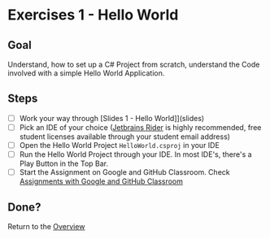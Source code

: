 # Exercises 1 - Hello World

## Goal
Understand, how to set up a C# Project from scratch, understand the Code involved with a simple Hello World Application.

## Steps
- [ ] Work your way through [Slides 1 - Hello World]](slides)
- [ ] Pick an IDE of your choice ([Jetbrains Rider](https://www.jetbrains.com/rider/) is highly recommended, free student licenses available through your student email address)
- [ ] Open the Hello World Project `HelloWorld.csproj` in your IDE
- [ ] Run the Hello World Project through your IDE. In most IDE's, there's a Play Button in the Top Bar.
- [ ] Start the Assignment on Google and GitHub Classroom. Check [Assignments with Google and GitHub Classroom](https://gist.github.com/marczaku/3b1853ee30575093b106ecc480d563b2)

## Done?
Return to the [Overview](../../..#1-hello-world)
